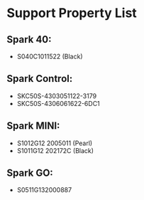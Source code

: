# Support Property List
## Spark 40:
- S040C1011522 (Black)

## Spark Control:
- SKC50S-4303051122-3179
- SKC50S-4306061622-6DC1

## Spark MINI:
- S1012G12 2005011 (Pearl)
- S1011G12 202172C (Black)

## Spark GO:
- S0511G132000887